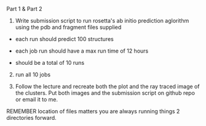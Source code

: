 Part 1 & Part 2

1) Write submission script to run rosetta's ab initio prediction aglorithm using the pdb and fragment files supplied

 - each run should predict 100 structures 

 - each job run should have a max run time of 12 hours 

 - should be a total of 10 runs 

2) run all 10 jobs 

3) Follow the lecture and recreate both the plot and the ray traced image of the clusters. Put both images and the submission script on github repo or email it to me.

REMEMBER location of files matters you are always running things 2 directories forward.





   